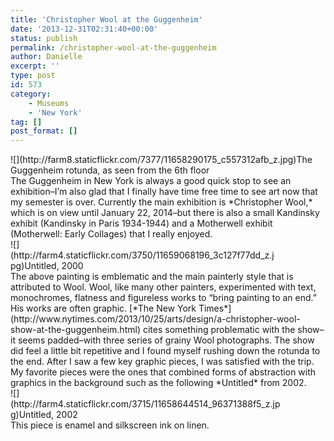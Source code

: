 ```yaml
---
title: 'Christopher Wool at the Guggenheim'
date: '2013-12-31T02:31:40+00:00'
status: publish
permalink: /christopher-wool-at-the-guggenheim
author: Danielle
excerpt: ''
type: post
id: 573
category:
    - Museums
    - 'New York'
tag: []
post_format: []
---
```

<div class="wp-caption alignnone" style="width: 490px">![](http://farm8.staticflickr.com/7377/11658290175_c557312afb_z.jpg)The Guggenheim rotunda, as seen from the 6th floor

</div>The Guggenheim in New York is always a good quick stop to see an exhibition–I’m also glad that I finally have time free time to see art now that my semester is over. Currently the main exhibition is *Christopher Wool,* which is on view until January 22, 2014–but there is also a small Kandinsky exhibit (Kandinsky in Paris 1934-1944) and a Motherwell exhibit (Motherwell: Early Collages) that I really enjoyed.

<div class="wp-caption alignnone" style="width: 426px">![](http://farm4.staticflickr.com/3750/11659068196_3c127f77dd_z.jpg)Untitled, 2000

</div>The above painting is emblematic and the main painterly style that is attributed to Wool. Wool, like many other painters, experimented with text, monochromes, flatness and figureless works to “bring painting to an end.” His works are often graphic. [*The New York Times*](http://www.nytimes.com/2013/10/25/arts/design/a-christopher-wool-show-at-the-guggenheim.html) cites something problematic with the show–it seems padded–with three series of grainy Wool photographs. The show did feel a little bit repetitive and I found myself rushing down the rotunda to the end. After I saw a few key graphic pieces, I was satisfied with the trip. My favorite pieces were the ones that combined forms of abstraction with graphics in the background such as the following *Untitled* from 2002.

<div class="wp-caption alignnone" style="width: 432px">![](http://farm4.staticflickr.com/3715/11658644514_96371388f5_z.jpg)Untitled, 2002

</div>This piece is enamel and silkscreen ink on linen.